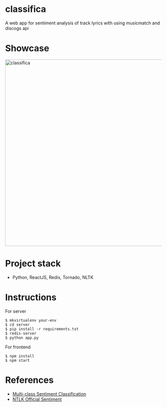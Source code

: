 # classifica
A web app for sentiment analysis of track lyrics with using musicmatch and discogs api

# Showcase
<img src="https://media.giphy.com/media/EwQCoghVJNulgYMoJ1/giphy.gif" alt="classifica" width="600"/>

# Project stack
- Python, ReactJS, Redis, Tornado,
NLTK

# Instructions

For server

    $ mkvirtualenv your-env
    $ cd server
    $ pip install -r requirements.txt
    $ redis-server
    $ python app.py

For frontend

    $ npm install
    $ npm start

# References
- [Multi-class Sentiment Classification](https://kth.diva-portal.org/smash/get/diva2:927073/FULLTEXT01.pdf)
- [NTLK Official Sentiment](http://www.nltk.org/howto/sentiment.html)
